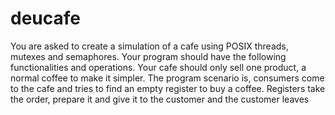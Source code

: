 # deucafe
You are asked to create a simulation of a cafe using POSIX threads,
mutexes and semaphores. Your program should have the following functionalities and
operations.
Your cafe should only sell one product, a normal coffee to make it simpler. The program
scenario is, consumers come to the cafe and tries to find an empty register to buy a coffee.
Registers take the order, prepare it and give it to the customer and the customer leaves
